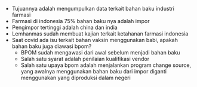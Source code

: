 - Tujuannya adalah mengumpulkan data terkait bahan baku industri farmasi
- Farmasi di indonesia 75% bahan baku nya adalah impor
- Pengimpor tertinggi adalah china dan india
- Lemhanmas sudah membuat kajian terkait ketahanan farmasi indonesia
- Saat covid ada isu terkait bahan vaksin menggunakan babi, apakah bahan baku juga diawasi bpom?
	- BPOM sudah mengawasi dari awal sebelum menjadi bahan baku
	- Salah satu syarat adalah penilaian kualifikasi vendor
	- Salah satu upaya bpom adalah menjalankan program change source, yang awalnya menggunakan bahan baku dari impor diganti menggunakan yang diproduksi dalam negeri